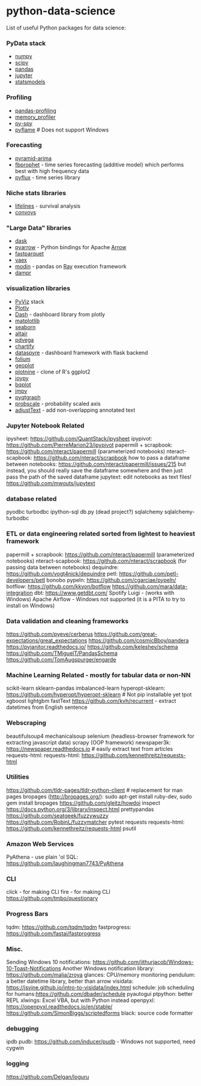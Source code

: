 # python-data-science
List of useful Python packages for data science:

### PyData stack
- [numpy](http://www.numpy.org/)
- [scipy](https://docs.scipy.org/doc/scipy/reference/)
- [pandas](https://pandas.pydata.org/)
- [jupyter](https://jupyter.org/)
- [statsmodels](https://www.statsmodels.org/stable/index.html)

### Profiling
- [pandas-profiling](https://github.com/pandas-profiling/pandas-profiling)
- [memory_profiler](https://github.com/pythonprofilers/memory_profiler)
- [py-spy](https://github.com/benfred/py-spy/blob/master/README.md)
- [pyflame](https://github.com/uber/pyflame)   # Does not support Windows

### Forecasting
- [pyramid-arima](https://github.com/tgsmith61591/pyramid)
- [fbprophet](https://facebook.github.io/prophet/) - time series forecasting (additive model) which performs best with high frequency data
- [pyflux](https://github.com/RJT1990/pyflux) - time series library

### Niche stats libraries
- [lifelines](https://github.com/CamDavidsonPilon/lifelines) - survival analysis
- [convoys](https://better.engineering/convoys/)

### "Large Data" libraries
- [dask](https://dask.org/)
- [pyarrow](https://arrow.apache.org/) - Python bindings for Apache [Arrow](https://arrow.apache.org/)
- [fastparquet](https://github.com/dask/fastparquet)
- [vaex](https://github.com/maartenbreddels/vaex)
- [modin](https://github.com/modin-project/modin) - pandas on [Ray](https://ray-project.github.io/) execution framework
- [dampr](https://github.com/Refefer/Dampr)

### visualization libraries
- [PyViz](http://pyviz.org/) stack
- [Plotly](https://plot.ly/python/)
- [Dash](https://github.com/plotly/dash) - dashboard library from plotly
- [matplotlib](https://matplotlib.org/)
- [seaborn](https://seaborn.pydata.org/)
- [altair](https://github.com/justinbois/altair-catplot)
- [pdvega](https://github.com/altair-viz/pdvega)
- [chartify](https://github.com/spotify/chartify)
- [dataspyre](https://github.com/adamhajari/spyre) - dashboard framework with flask backend
- [folium](https://github.com/python-visualization/folium)
- [geoplot](https://github.com/ResidentMario/geoplot)
- [plotnine](https://github.com/has2k1/plotnine) - clone of R's ggplot2
- [joypy](https://github.com/sbebo/joypy)
- [bqplot](https://github.com/bloomberg/bqplot)
- [jmpy](https://github.com/beltashazzer/jmpy)
- [pyqtgraph](http://www.pyqtgraph.org/)
- [probscale](https://github.com/matplotlib/mpl-probscale) - probability scaled axis
- [adjustText](https://github.com/Phlya/adjustText) - add non-overlapping annotated text

### Jupyter Notebook Related
ipysheet: https://github.com/QuantStack/ipysheet
ipypivot: https://github.com/PierreMarion23/ipypivot
papermill + scrapbook: https://github.com/nteract/papermill (parameterized notebooks)
nteract-scapbook: https://github.com/nteract/scrapbook
how to pass a dataframe between notebooks: https://github.com/nteract/papermill/issues/215
but instead, you should really save the dataframe somewhere and then just pass the path of the saved dataframe
jupytext: edit notebooks as text files!  https://github.com/mwouts/jupytext

### database related
pyodbc
turbodbc
ipython-sql
db.py (dead project?)
sqlalchemy
sqlalchemy-turbodbc

### ETL or data engineering related sorted from lightest to heaviest framework
papermill + scrapbook: https://github.com/nteract/papermill (parameterized notebooks)
nteract-scapbook: https://github.com/nteract/scrapbook (for passing data between notebooks)
dequindre: https://github.com/vogt4nick/dequindre
petl: https://github.com/petl-developers/petl
bonobo
pypeln: https://github.com/cgarciae/pypeln/
botflow: https://github.com/kkyon/botflow
https://github.com/mara/data-integration
dbt: https://www.getdbt.com/
Spotify Luigi - (works with Windows)
Apache Airflow - Windows not supported (it is a PITA to try to install on Windows)

### Data validation and cleaning frameworks
https://github.com/pyeve/cerberus
https://github.com/great-expectations/great_expectations
https://github.com/cosmicBboy/pandera
https://pyjanitor.readthedocs.io/
https://github.com/keleshev/schema
https://github.com/TMiguelT/PandasSchema
https://github.com/TomAugspurger/engarde

### Machine Learning Related - mostly for tabular data or non-NN
scikit-learn
sklearn-pandas
imbalanced-learn
hyperopt-sklearn: https://github.com/hyperopt/hyperopt-sklearn # Not pip installable yet
tpot
xgboost
lightgbm
fastText
https://github.com/kvh/recurrent  - extract datetimes from English sentence

### Webscraping
beautifulsoup4
mechanicalsoup
selenium (headless-browser framework for extracting javascript data)
scrapy (OOP framework)
newspaper3k: https://newspaper.readthedocs.io  # easily extract text from articles
requests-html: requests-html: https://github.com/kennethreitz/requests-html

### Utilities
https://github.com/tldr-pages/tldr-python-client # replacement for man pages
bropages (http://bropages.org/): sudo apt-get install ruby-dev, sudo gem install bropages
https://github.com/gleitz/howdoi
inspect https://docs.python.org/3/library/inspect.html
prettypandas
https://github.com/seatgeek/fuzzywuzzy
https://github.com/RobinL/fuzzymatcher
pytest
requests
requests-html: https://github.com/kennethreitz/requests-html
psutil

### Amazon Web Services
PyAthena - use plain 'ol SQL: https://github.com/laughingman7743/PyAthena

### CLI
click - for making CLI
fire - for making CLI
https://github.com/tmbo/questionary

### Progress Bars
tqdm: https://github.com/tqdm/tqdm
fastprogress: https://github.com/fastai/fastprogress

### Misc.
Sending Windows 10 notifications: https://github.com/jithurjacob/Windows-10-Toast-Notifications
Another Windows notification library: https://github.com/malja/zroya
glances: CPU/memory monitoring
pendulum: a better datetime library, better than arrow
visidata: https://jsvine.github.io/intro-to-visidata/index.html
schedule: job scheduling for humans:https://github.com/dbader/schedule
pyautogui
ptpython: better REPL
xlwings: Excel VBA, but with Python instead
openpyxl: https://openpyxl.readthedocs.io/en/stable/
https://github.com/SimonBiggs/scriptedforms
black: source code formatter

### debugging
ipdb
pudb: https://github.com/inducer/pudb - Windows not supported, need cygwin

### logging
https://github.com/Delgan/loguru
